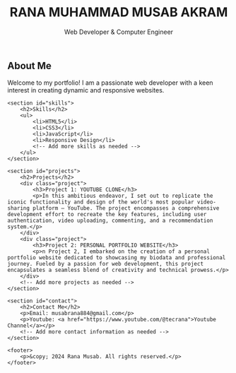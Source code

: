 <!DOCTYPE html>
<html lang="en">
<head>
    <meta charset="UTF-8">
    <meta name="viewport" content="width=device-width, initial-scale=1.0">
    <link rel="stylesheet" href="style.css">
    <title>Rana Musab - Portfolio</title>
</head>
<body>
    <header>
        <h1>RANA MUHAMMAD MUSAB AKRAM</h1>
        <p>Web Developer & Computer Engineer</p>
    </header>
    
<div class="main" id="main">
    <section id="about">
        <h2>About Me</h2>
        <p>
            Welcome to my portfolio! I am a passionate web developer with a keen interest in creating dynamic and responsive websites.
        </p>
    </section>
    
    <section id="skills">
        <h2>Skills</h2>
        <ul>
            <li>HTML5</li>
            <li>CSS3</li>
            <li>JavaScript</li>
            <li>Responsive Design</li>
            <!-- Add more skills as needed -->
        </ul>
    </section>
    
    <section id="projects">
        <h2>Projects</h2>
        <div class="project">
            <h3>Project 1: YOUTUBE CLONE</h3>
            <p>In this ambitious endeavor, I set out to replicate the iconic functionality and design of the world's most popular video-sharing platform – YouTube. The project encompasses a comprehensive development effort to recreate the key features, including user authentication, video uploading, commenting, and a recommendation system.</p>
        </div>
        <div class="project">
            <h3>Project 2: PERSONAL PORTFOLIO WEBSITE</h3>
            <p>n Project 2, I embarked on the creation of a personal portfolio website dedicated to showcasing my biodata and professional journey. Fueled by a passion for web development, this project encapsulates a seamless blend of creativity and technical prowess.</p>
        </div>
        <!-- Add more projects as needed -->
    </section>
    
    <section id="contact">
        <h2>Contact Me</h2>
        <p>Email: musabrana884@gmail.com</p>
        <p>Youtube: <a href="https://www.youtube.com/@tecrana">Youtube Channel</a></p>
        <!-- Add more contact information as needed -->
    </section>
</div>

    <footer>
        <p>&copy; 2024 Rana Musab. All rights reserved.</p>
    </footer>
</body>
</html>
